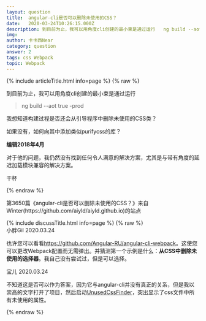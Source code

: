 ```yaml
---
layout: question
title:  angular-cli是否可以删除未使用的CSS？
date:   2020-03-24T10:26:15.000Z
description: 到目前为止，我可以用角度cli创建的最小束是通过运行   ng build --aot true -prod我想知道构建过程是否还会从引导程序...
img: 
author: 卡卡西Near
category: question
answer: 2
tags: css Webpack
topic: Webpack
---
```

<div class="article-root">
  <div class="article">
    {% include articleTitle.html info=page %}
    {% raw %}
    <div class="article-content"><p><font style="vertical-align: inherit;"><font style="vertical-align: inherit;">到目前为止，我可以用角度cli创建的最小束是通过运行 </font></font></p>

<blockquote>
  <p><font style="vertical-align: inherit;"><font style="vertical-align: inherit;">ng build --aot true -prod</font></font></p>
</blockquote>

<p><font style="vertical-align: inherit;"><font style="vertical-align: inherit;">我想知道构建过程是否还会从引导程序中删除未使用的CSS类？</font></font></p>

<p><font style="vertical-align: inherit;"><font style="vertical-align: inherit;">如果没有，如何向其中添加类似purifycss的库？</font></font></p>

<p><strong><font style="vertical-align: inherit;"><font style="vertical-align: inherit;">编辑2018年4月</font></font></strong></p>

<p><font style="vertical-align: inherit;"><font style="vertical-align: inherit;">对于他的问题，我仍然没有找到任何令人满意的解决方案，尤其是与带有角度的延迟加载模块兼容的解决方案。</font></font></p>

<p><font style="vertical-align: inherit;"><font style="vertical-align: inherit;">干杯</font></font></p></div>
    {% endraw %}
  </div>
  <p class="winter_mark">第3650篇《angular-cli是否可以删除未使用的CSS？》来自Winter(https://github.com/aiyld/aiyld.github.io)的站点</p>
  <div class="discuss-wrapper">
    {% include discussTitle.html info=page %}
    {% raw %}
    <div class="discuss-list">
    <div class="discuss-item">
        <div class="discuss-parent">
          <div class="discuss-meta">
            <span class="discuss-user">小胖Gil</span>
            <span class="discuss-time">2020.03.24</span>
          </div>
          <div class="discuss-comment"><p><font style="vertical-align: inherit;"><font style="vertical-align: inherit;">也许您可以看看</font></font><a href="https://github.com/Angular-RU/angular-cli-webpack" rel="nofollow noreferrer"><font style="vertical-align: inherit;"><font style="vertical-align: inherit;">https://github.com/Angular-RU/angular-cli-webpack</font></font></a><font style="vertical-align: inherit;"><font style="vertical-align: inherit;">。</font><font style="vertical-align: inherit;">这使您可以更改Webpack配置而无需弹出。</font><font style="vertical-align: inherit;">并猜测第一个示例是什么：</font></font><strong><font style="vertical-align: inherit;"><font style="vertical-align: inherit;">从CSS中删除未使用的选择器</font></font></strong><font style="vertical-align: inherit;"><font style="vertical-align: inherit;">。</font><font style="vertical-align: inherit;">我自己没有尝试过，但是可以选择。</font></font></p></div>
        </div></div><div class="discuss-item">
        <div class="discuss-parent">
          <div class="discuss-meta">
            <span class="discuss-user">宝儿</span>
            <span class="discuss-time">2020.03.24</span>
          </div>
          <div class="discuss-comment"><p><font style="vertical-align: inherit;"><font style="vertical-align: inherit;">不知道这是否可以作为答案，因为它与angular-cli并没有真正的关系，但是我以崇高的文字打开了项目，然后启动</font></font><a href="https://packagecontrol.io/packages/UnusedCssFinder" rel="nofollow noreferrer"><font style="vertical-align: inherit;"><font style="vertical-align: inherit;">UnusedCssFinder</font></font></a><font style="vertical-align: inherit;"><font style="vertical-align: inherit;">，突出显示了css文件中所有未使用的属性。</font></font></p></div>
        </div></div>
    </div>
    {% endraw %}
  </div>
<div>
